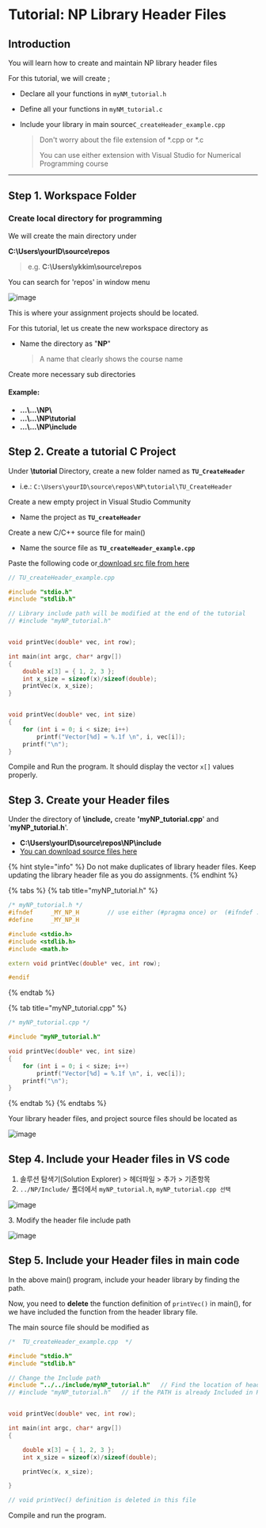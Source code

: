 # Tutorial: NP Library Header Files

## Introduction

You will learn how to create and maintain NP library header files

For this tutorial, we will create ;

* Declare all your functions in `myNM_tutorial.h`
* Define all your functions in `myNM_tutorial.c`
*   Include your library in main source`C_createHeader_example.cpp`

    > Don't worry about the file extension of \*.cpp or \*.c
    >
    > You can use either extension with Visual Studio for Numerical Programming course

***

## Step 1. Workspace Folder

### Create local directory for programming

We will create the main directory under

**C:\Users\yourID\source\repos**

> e.g. **C:\Users\ykkim\source\repos**

You can search for 'repos' in window menu

![image](https://user-images.githubusercontent.com/38373000/185348195-07f482ba-3aac-4fc8-8298-9928f06fc534.png)

This is where your assignment projects should be located.

For this tutorial, let us create the new workspace directory as

*   Name the directory as "**NP**"

    > A name that clearly shows the course name

Create more necessary sub directories

#### Example:

* **...\\...\NP\\**
* **...\\...\NP\tutorial**
* **...\\...\NP\include**

## Step 2. Create a tutorial C Project

Under **\tutorial** Directory, create a new folder named as **`TU_CreateHeader`**

* i.e.:   `C:\Users\yourID\source\repos\NP\tutorial\TU_CreateHeader`

Create a new empty project in Visual Studio Community

* Name the project as **`TU_createHeader`**

Create a new C/C++ source file for main()

* Name the source file as **`TU_createHeader_example.cpp`**

Paste the following code or[ download src file from here](https://github.com/ykkimhgu/Tutorial-C-Program/tree/main/createHeader)

```cpp
// TU_createHeader_example.cpp 

#include "stdio.h"
#include "stdlib.h"

// Library include path will be modified at the end of the tutorial
// #include "myNP_tutorial.h"


void printVec(double* vec, int row);

int main(int argc, char* argv[])
{
	double x[3] = { 1, 2, 3 };
	int x_size = sizeof(x)/sizeof(double);
	printVec(x, x_size);
}


void printVec(double* vec, int size)
{
	for (int i = 0; i < size; i++)
		printf("Vector[%d] = %.1f \n", i, vec[i]);
	printf("\n");
}
```



Compile and Run the program.  It should display the vector `x[]`  values properly.







## Step 3. Create your Header files

Under the directory of **\include,** create **'myNP\_tutorial.cpp**' and '**myNP\_tutorial.h**'.

* **C:\Users\yourID\source\repos\NP\include**
* [You can download source files here](https://github.com/ykkimhgu/Tutorial-C-Program/tree/main/createHeader)

{% hint style="info" %}
Do not make duplicates of library header files.  Keep updating the library header file as you do assignments.
{% endhint %}

{% tabs %}
{% tab title="myNP_tutorial.h" %}
```cpp
/* myNP_tutorial.h */
#ifndef		_MY_NP_H		// use either (#pragma once) or  (#ifndef ...#endif)
#define		_MY_NP_H

#include <stdio.h>
#include <stdlib.h>
#include <math.h>

extern void printVec(double* vec, int row);

#endif
```
{% endtab %}

{% tab title="myNP_tutorial.cpp" %}
```cpp
/* myNP_tutorial.cpp */

#include "myNP_tutorial.h"

void printVec(double* vec, int size)
{
	for (int i = 0; i < size; i++)
		printf("Vector[%d] = %.1f \n", i, vec[i]);
	printf("\n");
}
```
{% endtab %}
{% endtabs %}



Your library header files, and project source files should be located  as

![image](https://github.com/user-attachments/assets/fe090792-6a6f-44da-80b2-1674848c7fae)

##

##

## Step 4. Include your Header files in VS code

1. 솔루션 탐색기(Solution Explorer) >  헤더파일 >  추가 >  기존항목
2. `../NP/Include/` 폴더에서  `myNP_tutorial.h`,    `myNP_tutorial.cpp 선택`&#x20;

![image](https://github.com/user-attachments/assets/aa4a0aeb-14ef-4ead-80b1-3f8a450172bf)

3\.  Modify the header file include path

![image](https://github.com/user-attachments/assets/04fdd643-27e8-4cc4-9019-fc24e04eda2b)

##

## Step 5. Include your Header files in main code

In the above main() program, include your header library by finding the path.

Now, you need to **delete** the function definition of `printVec()` in main(), for we have included the function from the header library file.

The main source file should be modified as

```cpp
/*  TU_createHeader_example.cpp  */

#include "stdio.h"
#include "stdlib.h"

// Change the Include path 
#include "../../include/myNP_tutorial.h"   // Find the location of header files
// #include "myNP_tutorial.h"   // if the PATH is already Included in Project


void printVec(double* vec, int row);

int main(int argc, char* argv[])
{

	double x[3] = { 1, 2, 3 };
	int x_size = sizeof(x)/sizeof(double);

	printVec(x, x_size);

}

// void printVec() definition is deleted in this file
```

Compile and run the program.



